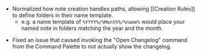 * Normalized how note creation handles paths, allowing [[Creation Rules]] to define folders in their name template.
	* e.g. a name template of `%YYYY%/%Month%/%name%` would place your named note in folders matching the year and the month.
- Fixed an issue that caused invoking the "Open Changelog" command from the Command Palette to not actually show the changelog.